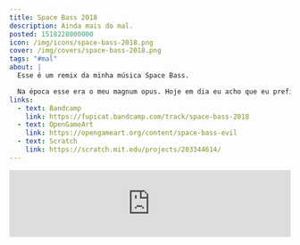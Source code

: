 ```yaml
---
title: Space Bass 2018
description: Ainda mais do mal.
posted: 1518228000000
icon: /img/icons/space-bass-2018.png
cover: /img/covers/space-bass-2018.png
tags: "#mal"
about: |
  Esse é um remix da minha música Space Bass.

  Na época esse era o meu magnum opus. Hoje em dia eu acho que eu prefiro o original kkkk
links:
  - text: Bandcamp
    link: https://fupicat.bandcamp.com/track/space-bass-2018
  - text: OpenGameArt
    link: https://opengameart.org/content/space-bass-evil
  - text: Scratch
    link: https://scratch.mit.edu/projects/203344614/
---
```


<iframe style="border: 0; width: 100%; max-width: 700px; margin: auto; height: 120px;" src="https://bandcamp.com/EmbeddedPlayer/track=1405652459/size=large/bgcol=333333/linkcol=ffffff/tracklist=false/artwork=small/transparent=true/" seamless><a href="https://fupicat.bandcamp.com/track/space-bass-2018">Space Bass 2018 by fupicat</a></iframe>
